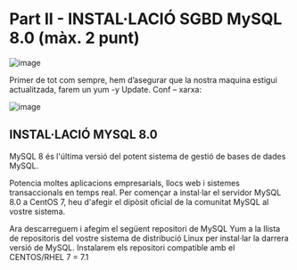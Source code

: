 # Part II - INSTAL·LACIÓ SGBD MySQL 8.0 (màx. 2 punt)

![image](https://user-images.githubusercontent.com/61285257/154444763-5f77b2cb-4383-4713-abcb-44d008da62ce.png)


Primer de tot com sempre, hem d’asegurar que la nostra maquina estigui actualitzada, farem un yum -y Update.
Conf – xarxa:

![image](https://user-images.githubusercontent.com/61285257/154444728-bafd4ab4-c209-41bd-a91c-740e0e419554.png)


## INSTAL·LACIÓ MYSQL 8.0

MySQL 8 és l'última versió del potent sistema de gestió de bases de dades MySQL. 

Potencia moltes aplicacions empresarials, llocs web i sistemes transaccionals en temps real. Per començar a instal·lar el servidor MySQL 8.0 a CentOS 7, heu d'afegir el dipòsit oficial de la comunitat MySQL al vostre sistema.

Ara descarreguem i afegim el següent repositori de MySQL Yum a la llista de repositoris del vostre sistema de distribució Linux per instal·lar la darrera versió de MySQL.
Instalarem els repositori compatible amb el CENTOS/RHEL 7 = 7.1

